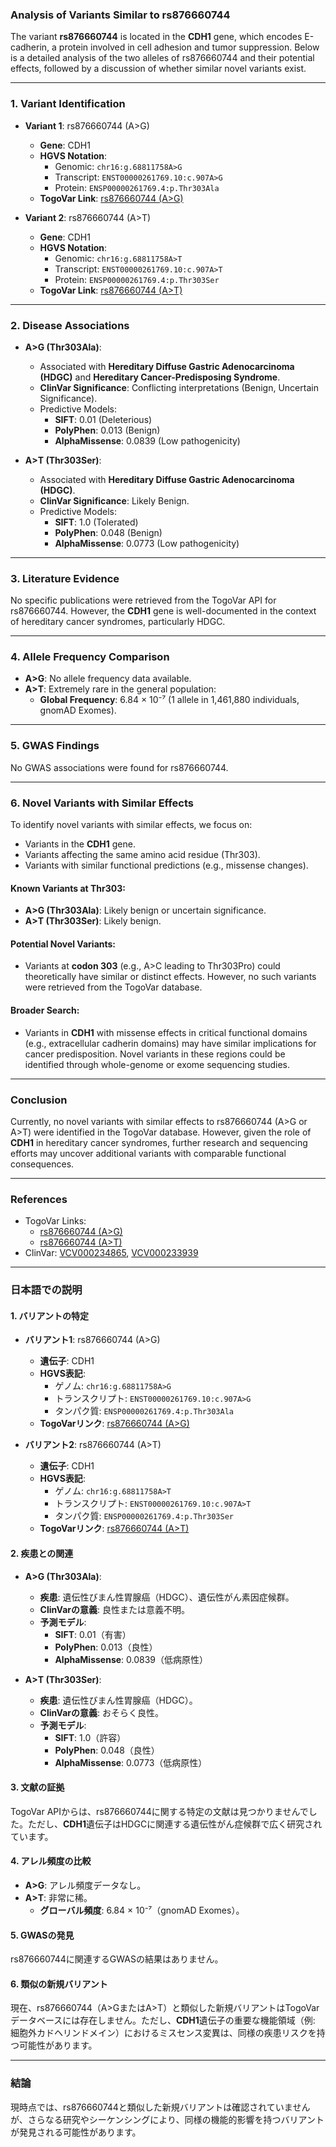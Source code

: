 ### Analysis of Variants Similar to rs876660744

The variant **rs876660744** is located in the **CDH1** gene, which encodes E-cadherin, a protein involved in cell adhesion and tumor suppression. Below is a detailed analysis of the two alleles of rs876660744 and their potential effects, followed by a discussion of whether similar novel variants exist.

---

### 1. **Variant Identification**
- **Variant 1**: rs876660744 (A>G)
  - **Gene**: CDH1
  - **HGVS Notation**:
    - Genomic: `chr16:g.68811758A>G`
    - Transcript: `ENST00000261769.10:c.907A>G`
    - Protein: `ENSP00000261769.4:p.Thr303Ala`
  - **TogoVar Link**: [rs876660744 (A>G)](https://togovar.org/variant/16-68811758-A-G)

- **Variant 2**: rs876660744 (A>T)
  - **Gene**: CDH1
  - **HGVS Notation**:
    - Genomic: `chr16:g.68811758A>T`
    - Transcript: `ENST00000261769.10:c.907A>T`
    - Protein: `ENSP00000261769.4:p.Thr303Ser`
  - **TogoVar Link**: [rs876660744 (A>T)](https://togovar.org/variant/16-68811758-A-T)

---

### 2. **Disease Associations**
- **A>G (Thr303Ala)**:
  - Associated with **Hereditary Diffuse Gastric Adenocarcinoma (HDGC)** and **Hereditary Cancer-Predisposing Syndrome**.
  - **ClinVar Significance**: Conflicting interpretations (Benign, Uncertain Significance).
  - Predictive Models:
    - **SIFT**: 0.01 (Deleterious)
    - **PolyPhen**: 0.013 (Benign)
    - **AlphaMissense**: 0.0839 (Low pathogenicity)

- **A>T (Thr303Ser)**:
  - Associated with **Hereditary Diffuse Gastric Adenocarcinoma (HDGC)**.
  - **ClinVar Significance**: Likely Benign.
  - Predictive Models:
    - **SIFT**: 1.0 (Tolerated)
    - **PolyPhen**: 0.048 (Benign)
    - **AlphaMissense**: 0.0773 (Low pathogenicity)

---

### 3. **Literature Evidence**
No specific publications were retrieved from the TogoVar API for rs876660744. However, the **CDH1** gene is well-documented in the context of hereditary cancer syndromes, particularly HDGC.

---

### 4. **Allele Frequency Comparison**
- **A>G**: No allele frequency data available.
- **A>T**: Extremely rare in the general population:
  - **Global Frequency**: 6.84 × 10⁻⁷ (1 allele in 1,461,880 individuals, gnomAD Exomes).

---

### 5. **GWAS Findings**
No GWAS associations were found for rs876660744.

---

### 6. **Novel Variants with Similar Effects**
To identify novel variants with similar effects, we focus on:
- Variants in the **CDH1** gene.
- Variants affecting the same amino acid residue (Thr303).
- Variants with similar functional predictions (e.g., missense changes).

#### Known Variants at Thr303:
- **A>G (Thr303Ala)**: Likely benign or uncertain significance.
- **A>T (Thr303Ser)**: Likely benign.

#### Potential Novel Variants:
- Variants at **codon 303** (e.g., A>C leading to Thr303Pro) could theoretically have similar or distinct effects. However, no such variants were retrieved from the TogoVar database.

#### Broader Search:
- Variants in **CDH1** with missense effects in critical functional domains (e.g., extracellular cadherin domains) may have similar implications for cancer predisposition. Novel variants in these regions could be identified through whole-genome or exome sequencing studies.

---

### Conclusion
Currently, no novel variants with similar effects to rs876660744 (A>G or A>T) were identified in the TogoVar database. However, given the role of **CDH1** in hereditary cancer syndromes, further research and sequencing efforts may uncover additional variants with comparable functional consequences.

---

### References
- TogoVar Links:
  - [rs876660744 (A>G)](https://togovar.org/variant/16-68811758-A-G)
  - [rs876660744 (A>T)](https://togovar.org/variant/16-68811758-A-T)
- ClinVar: [VCV000234865](https://www.ncbi.nlm.nih.gov/clinvar/variation/234865), [VCV000233939](https://www.ncbi.nlm.nih.gov/clinvar/variation/233939)

---

### 日本語での説明

#### 1. **バリアントの特定**
- **バリアント1**: rs876660744 (A>G)
  - **遺伝子**: CDH1
  - **HGVS表記**:
    - ゲノム: `chr16:g.68811758A>G`
    - トランスクリプト: `ENST00000261769.10:c.907A>G`
    - タンパク質: `ENSP00000261769.4:p.Thr303Ala`
  - **TogoVarリンク**: [rs876660744 (A>G)](https://togovar.org/variant/16-68811758-A-G)

- **バリアント2**: rs876660744 (A>T)
  - **遺伝子**: CDH1
  - **HGVS表記**:
    - ゲノム: `chr16:g.68811758A>T`
    - トランスクリプト: `ENST00000261769.10:c.907A>T`
    - タンパク質: `ENSP00000261769.4:p.Thr303Ser`
  - **TogoVarリンク**: [rs876660744 (A>T)](https://togovar.org/variant/16-68811758-A-T)

#### 2. **疾患との関連**
- **A>G (Thr303Ala)**:
  - **疾患**: 遺伝性びまん性胃腺癌（HDGC）、遺伝性がん素因症候群。
  - **ClinVarの意義**: 良性または意義不明。
  - **予測モデル**:
    - **SIFT**: 0.01（有害）
    - **PolyPhen**: 0.013（良性）
    - **AlphaMissense**: 0.0839（低病原性）

- **A>T (Thr303Ser)**:
  - **疾患**: 遺伝性びまん性胃腺癌（HDGC）。
  - **ClinVarの意義**: おそらく良性。
  - **予測モデル**:
    - **SIFT**: 1.0（許容）
    - **PolyPhen**: 0.048（良性）
    - **AlphaMissense**: 0.0773（低病原性）

#### 3. **文献の証拠**
TogoVar APIからは、rs876660744に関する特定の文献は見つかりませんでした。ただし、**CDH1**遺伝子はHDGCに関連する遺伝性がん症候群で広く研究されています。

#### 4. **アレル頻度の比較**
- **A>G**: アレル頻度データなし。
- **A>T**: 非常に稀。
  - **グローバル頻度**: 6.84 × 10⁻⁷（gnomAD Exomes）。

#### 5. **GWASの発見**
rs876660744に関連するGWASの結果はありません。

#### 6. **類似の新規バリアント**
現在、rs876660744（A>GまたはA>T）と類似した新規バリアントはTogoVarデータベースには存在しません。ただし、**CDH1**遺伝子の重要な機能領域（例: 細胞外カドヘリンドメイン）におけるミスセンス変異は、同様の疾患リスクを持つ可能性があります。

---

### 結論
現時点では、rs876660744と類似した新規バリアントは確認されていませんが、さらなる研究やシーケンシングにより、同様の機能的影響を持つバリアントが発見される可能性があります。

